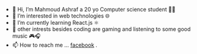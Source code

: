 - 👋 Hi, I’m Mahmoud Ashraf a 20 yo Computer science student 👨‍💻
- 👀 I’m interested in web technologies 🌐 
- 🌱 I’m currently learning React.js ⚛
- 🌴 other intrests besides coding are gaming and listening to some good music 🎮🎧
- 📫 How to reach me ...
  [facebook](https://www.facebook.com/mahmoud.ashraf44) . 

<!---
mvhmxud/mvhmxud is a ✨ special ✨ repository because its `README.md` (this file) appears on your GitHub profile.
You can click the Preview link to take a look at your changes.
--->
